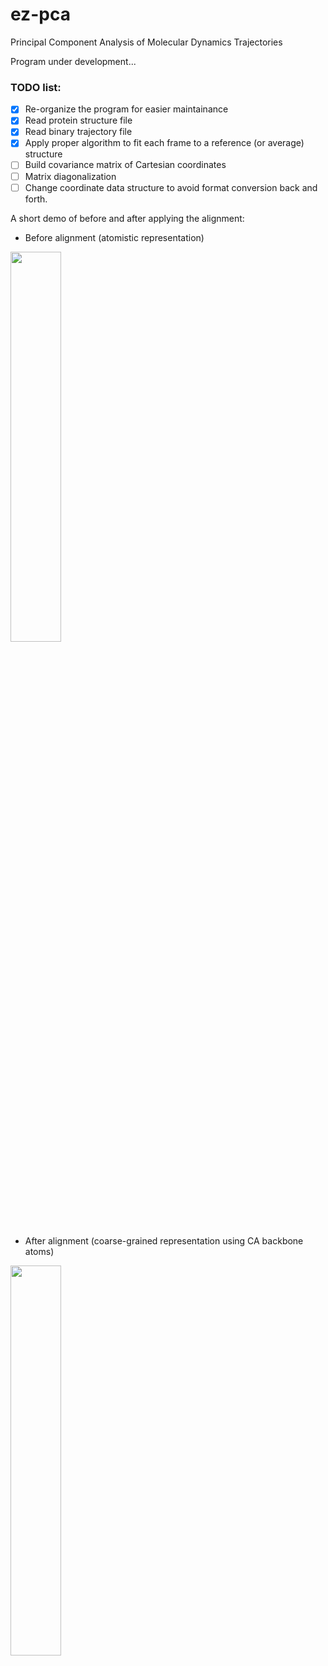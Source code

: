 # ez-pca
Principal Component Analysis of Molecular Dynamics Trajectories

Program under development...

### TODO list:
- [X] Re-organize the program for easier maintainance
- [X] Read protein structure file
- [X] Read binary trajectory file
- [X] Apply proper algorithm to fit each frame to a reference (or average) structure 
- [ ] Build covariance matrix of Cartesian coordinates
- [ ] Matrix diagonalization
- [ ] Change coordinate data structure to avoid format conversion back and forth.

A short demo of before and after applying the alignment:
- Before alignment (atomistic representation)
<img src="https://github.com/wangqi1990uc/ez-pca/blob/master/demo-allatom.gif" width="40%" height="40%" />

- After alignment (coarse-grained representation using CA backbone atoms)
<img src="https://github.com/wangqi1990uc/ez-pca/blob/master/demo-ca.gif" width="40%" height="40%" />

